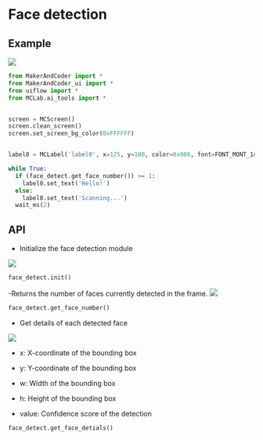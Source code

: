 # Face detection

## Example
<img class="blockly_svg" src="https://makerandcoder.com/MCLab/blockly/aitools/facedetect/ex.svg">

```python
from MakerAndCoder import *
from MakerAndCoder_ui import *
from uiflow import *
from MCLab.ai_tools import *


screen = MCScreen()
screen.clean_screen()
screen.set_screen_bg_color(0xFFFFFF)


label0 = MCLabel('label0', x=125, y=100, color=0x000, font=FONT_MONT_14, parent=None)

while True:
  if (face_detect.get_face_number()) >= 1:
    label0.set_text('Hello!')
  else:
    label0.set_text('Scanning...')
  wait_ms(2)
```

## API

- Initialize the face detection module
<img class="blockly_svg" src="https://makerandcoder.com/MCLab/blockly/aitools/1.svg">

```python
face_detect.init()
```

-Returns the number of faces currently detected in the frame.
<img class="blockly_svg" src="https://makerandcoder.com/MCLab/blockly/aitools/facedetect/2.svg">

```python
face_detect.get_face_number()
```

- Get details of each detected face
<img class="blockly_svg" src="https://makerandcoder.com/MCLab/blockly/aitools/facedetect/3.svg">

  - x: X-coordinate of the bounding box
  
  - y: Y-coordinate of the bounding box
  
  - w: Width of the bounding box
  
  - h: Height of the bounding box
  
  - value: Confidence score of the detection
  

```python
face_detect.get_face_detials()
```
